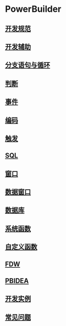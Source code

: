 # PowerBuilder

## [开发规范](开发规范.md)

## [开发辅助](开发辅助.md)

## [分支语句与循环](分支语句与循环.md)

## [判断](判断.md)

## [事件](事件.md)

## [编码](编码.md)

## [触发](触发.md)

## [SQL](SQL.md)

## [窗口](窗口.md)

## [数据窗口](数据窗口.md)

## [数据库](数据库.md)

## [系统函数](系统函数.md)

## [自定义函数](自定义函数.md)

## [FDW](FDW.md)

## [PBIDEA](PBIDEA\PBIDEA.md)

## [开发实例](开发实例.md)

## [常见问题](常见问题.md)
